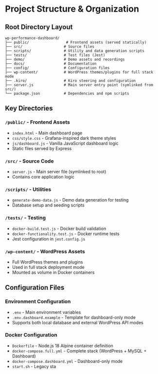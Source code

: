 # Project Structure & Organization

## Root Directory Layout

```
wp-performance-dashboard/
├── public/                 # Frontend assets (served statically)
├── src/                   # Source files
├── scripts/               # Utility and data generation scripts
├── tests/                 # Test files (Jest)
├── demo/                  # Demo assets and recordings
├── docs/                  # Documentation
├── config/                # Configuration files
├── wp-content/            # WordPress themes/plugins for full stack mode
├── .kiro/                 # Kiro steering and configuration
├── server.js              # Main server entry point (symlinked from src/)
└── package.json           # Dependencies and npm scripts
```

## Key Directories

### `/public/` - Frontend Assets
- `index.html` - Main dashboard page
- `css/style.css` - Grafana-inspired dark theme styles
- `js/dashboard.js` - Vanilla JavaScript dashboard logic
- Static files served by Express

### `/src/` - Source Code
- `server.js` - Main server file (symlinked to root)
- Contains core application logic

### `/scripts/` - Utilities
- `generate-demo-data.js` - Demo data generation for testing
- Database setup and seeding scripts

### `/tests/` - Testing
- `docker-build.test.js` - Docker build validation
- `docker-functionality.test.js` - Docker runtime tests
- Jest configuration in `jest.config.js`

### `/wp-content/` - WordPress Assets
- Full WordPress themes and plugins
- Used in full stack deployment mode
- Mounted as volume in Docker containers

## Configuration Files

### Environment Configuration
- `.env` - Main environment variables
- `.env.dashboard.example` - Template for dashboard-only mode
- Supports both local database and external WordPress API modes

### Docker Configuration
- `Dockerfile` - Node.js 18 Alpine container definition
- `docker-compose.full.yml` - Complete stack (WordPress + MySQL + Dashboard)
- `docker-compose.dashboard.yml` - Dashboard-only mode
- `start.sh` - Legacy sta
